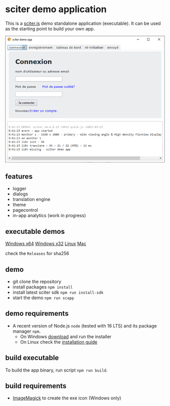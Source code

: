 # sciter demo application

This is a [sciter.js](https://sciter.com/) demo standalone application (executable).
It can be used as the starting point to build your own app.

![sciter demo app screenshot](screenshot.png)

## features

- logger
- dialogs
- translation engine
- theme
- pagecontrol
- in-app analytics (work in progress)

## executable demos

[Windows x64](https://github.com/8ctopus/sciter-demo-app/releases/download/1.0.8/demo-winx64.exe)
[Windows x32](https://github.com/8ctopus/sciter-demo-app/releases/download/1.0.8/demo-winx32.exe)
[Linux](https://github.com/8ctopus/sciter-demo-app/releases/download/1.0.8/demo-linux)
[Mac](https://github.com/8ctopus/sciter-demo-app/releases/download/1.0.8/demo-macosx)

check the `Releases` for sha256

## demo

- git clone the repository
- install packages `npm install`
- install latest sciter sdk `npm run install-sdk`
- start the demo `npm run scapp`

## demo requirements

- A recent version of Node.js `node` (tested with 16 LTS) and its package manager `npm`.
    - On Windows [download](https://nodejs.dev/download/) and run the installer
    - On Linux check the [installation guide](https://www.digitalocean.com/community/tutorials/how-to-install-node-js-on-ubuntu-20-04#option-2-%E2%80%94-installing-node-js-with-apt-using-a-nodesource-ppa)

## build executable

To build the app binary, run script `npm run build`.

## build requirements

- [ImageMagick](https://imagemagick.org/) to create the exe icon (Windows only)
